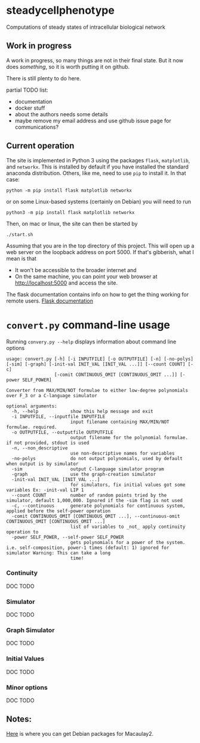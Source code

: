 # steadycellphenotype

Computations of steady states of intracellular biological network

## Work in progress

A work in progress, so many things are not in their final state. But it now does _something_, so it
is worth putting it on github.

There is still plenty to do here.

partial TODO list: 
* documentation
* docker stuff
* about the authors needs some details
* maybe remove my email address and use github issue page for communications?

## Current operation

The site is implemented in Python 3 using the packages `flask`, `matplotlib`, and `networkx`. This is installed by default if you
have installed the standard anaconda distribution. Others, like me, need to use `pip` to
install it. In that case:
```
python -m pip install flask matplotlib networkx
```
or on some Linux-based systems (certainly on Debian) you will need to run
```
python3 -m pip install flask matplotlib networkx
```


Then, on mac or linux, the site can then be started by 
```
./start.sh
```
Assuming that you are in the top directory of this project. This will open up a web server on the loopback address on port 5000. If that's gibberish, what I
mean is that
* It won't be accessible to the broader internet and
* On the same machine, you can point your web browser at
  [http://localhost:5000](http://localhost:5000) and access the site.

The flask documentation contains info on how to get the thing working for remote users.  [Flask
documentation](https://flask.palletsprojects.com/en/1.1.x/)

# `convert.py` command-line usage

Running `convery.py --help` displays information about command line options 

```
usage: convert.py [-h] [-i INPUTFILE] [-o OUTPUTFILE] [-n] [-no-polys] [-sim] [-graph] [-init-val INIT_VAL [INIT_VAL ...]] [--count COUNT] [-c]
                  [-comit CONTINUOUS_OMIT [CONTINUOUS_OMIT ...]] [-power SELF_POWER]

Converter from MAX/MIN/NOT formulae to either low-degree polynomials over F_3 or a C-language simulator

optional arguments:
  -h, --help            show this help message and exit
  -i INPUTFILE, --inputfile INPUTFILE
                        input filename containing MAX/MIN/NOT formulae. required.
  -o OUTPUTFILE, --outputfile OUTPUTFILE
                        output filename for the polynomial formulae. if not provided, stdout is used
  -n, --non_descriptive
                        use non-descriptive names for variables
  -no-polys             do not output polynomials, used by default when output is by simulator
  -sim                  output C-language simulator program
  -graph                use the graph-creation simulator
  -init-val INIT_VAL [INIT_VAL ...]
                        for simulators, fix initial values got some variables Ex: -init-val LIP 1
  --count COUNT         number of random points tried by the simulator, default 1,000,000. Ignored if the -sim flag is not used
  -c, --continuous      generate polynomials for continuous system, applied before the self-power operation
  -comit CONTINUOUS_OMIT [CONTINUOUS_OMIT ...], --continuous-omit CONTINUOUS_OMIT [CONTINUOUS_OMIT ...]
                        list of variables to _not_ apply continuity operation to
  -power SELF_POWER, --self-power SELF_POWER
                        gets polynomials for a power of the system. i.e. self-composition, power-1 times (default: 1) ignored for simulator Warning: This can take a long
                        time!
```

### Continuity

DOC TODO

### Simulator

DOC TODO

### Graph Simulator

DOC TODO

### Initial Values

DOC TODO

### Minor options

DOC TODO

## Notes:

[Here](http://www2.macaulay2.com/Macaulay2/Downloads/GNU-Linux/Debian/index.html) is where you can
get Debian packages for Macaulay2. 
